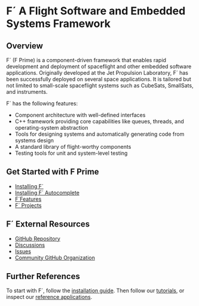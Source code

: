 # F´ A Flight Software and Embedded Systems Framework

## Overview
F´ (F Prime) is a component-driven framework that enables rapid development and deployment of spaceflight and other embedded software applications. Originally developed at the Jet Propulsion Laboratory, F´ has been successfully deployed on several space applications. It is tailored but not limited to small-scale spaceflight systems such as CubeSats, SmallSats, and instruments.

F´ has the following features:

- Component architecture with well-defined interfaces
- C++ framework providing core capabilities like queues, threads, and operating-system abstraction
- Tools for designing systems and automatically generating code from systems design
- A standard library of flight-worthy components
- Testing tools for unit and system-level testing

## Get Started with F Prime
- [Installing F´](installing-fprime.md)
- [Installing F´ Autocomplete](installing-autocomplete.md)
- [F´Features](features.md)
- [F´ Projects](projects.md)

## F´ External Resources
- [GitHub Repository](https://github.com/nasa/fprime)
- [Discussions](https://github.com/nasa/fprime/discussions)
- [Issues](https://github.com/nasa/fprime/issues)
- [Community GitHub Organization](https://github.com/fprime-community)


## Further References

To start with F´, follow the [installation guide](installing-fprime.md). Then follow our [tutorials](../documentation/tutorials/index.md), or inspect our [reference applications](https://github.com/fprime-community#references).